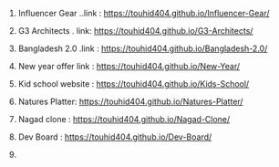 1. Influencer Gear ..link : https://touhid404.github.io/Influencer-Gear/

2. G3 Architects .  link: https://touhid404.github.io/G3-Architects/

3. Bangladesh 2.0   .link : https://touhid404.github.io/Bangladesh-2.0/

4. New year offer  link : https://touhid404.github.io/New-Year/
   
5. Kid school website : https://touhid404.github.io/Kids-School/
   
6.  Natures Platter:  https://touhid404.github.io/Natures-Platter/

7.  Nagad clone : https://touhid404.github.io/Nagad-Clone/

8.  Dev Board : https://touhid404.github.io/Dev-Board/

9.  
